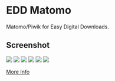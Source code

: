 # EDD Matomo
Matomo/Piwik for Easy Digital Downloads.

## Screenshot

![](/1.png)
![](/2.png)
![](/3.png)
![](/4.png)
![](/5.png)
![](/6.png)




[More Info](http://bbs.coolwp.org/topic/625-edd-matomo/)

